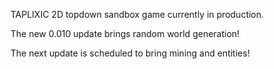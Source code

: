 TAPLIXIC
2D topdown sandbox game currently in production.

The new 0.010 update brings random world generation!

The next update is scheduled to bring mining and entities!
